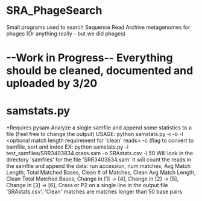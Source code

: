 # SRA_PhageSearch
Small programs used to search Sequence Read Archive metagenomes for phages (Or anything really - but we did phages)

# --Work in Progress--  Everything should be cleaned, documented and uploaded by 3/20

# samstats.py
*Requires pysam
Analyze a single samfile and append some statistics to a file (Feel free to change the output)
USAGE:  python samstats.py  -i <samfile>
                            -o <CSV file to be appended>
                            -l <optional match length requirement for 'clean' reads>
                            -c (flag to convert to bamfile, sort and index
EX: python samstats.py -i test_samfiles/SRR3403834.crass.sam -o SRAstats.csv -l 50 
Will look in the directory 'samfiles' for the file 'SRR3403834.sam'
it will count the reads in the samfile and append the data:
          run accession,
          num matches,
          Avg Match Length,
          Total Matched Bases,
          Clean # of Matches,
          Clean Avg Match Length,
          Clean Total Matched Bases,
          Change in [1] -> [4],
          Change in [2] -> [5],
          Change in [3] -> [6],
          Crass or P2
on a single line in the output file 'SRAstats.csv'.
'Clean' matches are matches longer than 50 base pairs 

